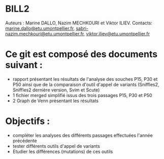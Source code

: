 # BILL2

Auteurs : Marine DALLO, Nazim MECHKOURI et Viktor ILIEV.
Contacts: marine.dallo@etu.umontpellier.fr, sabri-nazim.mechkouri@etu.umontpellier.fr, viktor.iliev@etu.umontpellier.fr

# Ce git est composé des documents suivant : 
- rapport présentant les résultats de l'analyse des souches P15, P30 et P50 ainsi que de la comparaison d'outil d'appel de variants (Sniffles2, Sniffles2 dernière version, Svim et Scute)
- 1 fichier merged simplifié issus des trois passages P15, P30 et P50
- 2 Graph de Venn présentant les résultats 

# Objectifs : 
- compléter les analyses des différents passages effectuées l'année précédente
- tester différents outils d'appel de variants
- Etudier les différences (mutations) de ces outils
